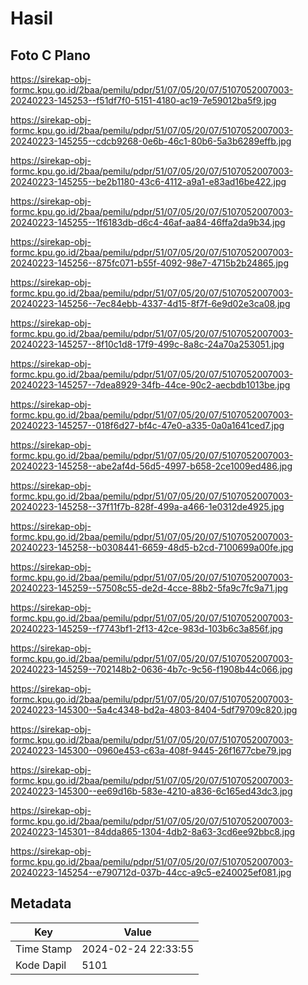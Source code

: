 # Hasil

## Foto C Plano

https://sirekap-obj-formc.kpu.go.id/2baa/pemilu/pdpr/51/07/05/20/07/5107052007003-20240223-145253--f51df7f0-5151-4180-ac19-7e59012ba5f9.jpg

https://sirekap-obj-formc.kpu.go.id/2baa/pemilu/pdpr/51/07/05/20/07/5107052007003-20240223-145255--cdcb9268-0e6b-46c1-80b6-5a3b6289effb.jpg

https://sirekap-obj-formc.kpu.go.id/2baa/pemilu/pdpr/51/07/05/20/07/5107052007003-20240223-145255--be2b1180-43c6-4112-a9a1-e83ad16be422.jpg

https://sirekap-obj-formc.kpu.go.id/2baa/pemilu/pdpr/51/07/05/20/07/5107052007003-20240223-145255--1f6183db-d6c4-46af-aa84-46ffa2da9b34.jpg

https://sirekap-obj-formc.kpu.go.id/2baa/pemilu/pdpr/51/07/05/20/07/5107052007003-20240223-145256--875fc071-b55f-4092-98e7-4715b2b24865.jpg

https://sirekap-obj-formc.kpu.go.id/2baa/pemilu/pdpr/51/07/05/20/07/5107052007003-20240223-145256--7ec84ebb-4337-4d15-8f7f-6e9d02e3ca08.jpg

https://sirekap-obj-formc.kpu.go.id/2baa/pemilu/pdpr/51/07/05/20/07/5107052007003-20240223-145257--8f10c1d8-17f9-499c-8a8c-24a70a253051.jpg

https://sirekap-obj-formc.kpu.go.id/2baa/pemilu/pdpr/51/07/05/20/07/5107052007003-20240223-145257--7dea8929-34fb-44ce-90c2-aecbdb1013be.jpg

https://sirekap-obj-formc.kpu.go.id/2baa/pemilu/pdpr/51/07/05/20/07/5107052007003-20240223-145257--018f6d27-bf4c-47e0-a335-0a0a1641ced7.jpg

https://sirekap-obj-formc.kpu.go.id/2baa/pemilu/pdpr/51/07/05/20/07/5107052007003-20240223-145258--abe2af4d-56d5-4997-b658-2ce1009ed486.jpg

https://sirekap-obj-formc.kpu.go.id/2baa/pemilu/pdpr/51/07/05/20/07/5107052007003-20240223-145258--37f11f7b-828f-499a-a466-1e0312de4925.jpg

https://sirekap-obj-formc.kpu.go.id/2baa/pemilu/pdpr/51/07/05/20/07/5107052007003-20240223-145258--b0308441-6659-48d5-b2cd-7100699a00fe.jpg

https://sirekap-obj-formc.kpu.go.id/2baa/pemilu/pdpr/51/07/05/20/07/5107052007003-20240223-145259--57508c55-de2d-4cce-88b2-5fa9c7fc9a71.jpg

https://sirekap-obj-formc.kpu.go.id/2baa/pemilu/pdpr/51/07/05/20/07/5107052007003-20240223-145259--f7743bf1-2f13-42ce-983d-103b6c3a856f.jpg

https://sirekap-obj-formc.kpu.go.id/2baa/pemilu/pdpr/51/07/05/20/07/5107052007003-20240223-145259--702148b2-0636-4b7c-9c56-f1908b44c066.jpg

https://sirekap-obj-formc.kpu.go.id/2baa/pemilu/pdpr/51/07/05/20/07/5107052007003-20240223-145300--5a4c4348-bd2a-4803-8404-5df79709c820.jpg

https://sirekap-obj-formc.kpu.go.id/2baa/pemilu/pdpr/51/07/05/20/07/5107052007003-20240223-145300--0960e453-c63a-408f-9445-26f1677cbe79.jpg

https://sirekap-obj-formc.kpu.go.id/2baa/pemilu/pdpr/51/07/05/20/07/5107052007003-20240223-145300--ee69d16b-583e-4210-a836-6c165ed43dc3.jpg

https://sirekap-obj-formc.kpu.go.id/2baa/pemilu/pdpr/51/07/05/20/07/5107052007003-20240223-145301--84dda865-1304-4db2-8a63-3cd6ee92bbc8.jpg

https://sirekap-obj-formc.kpu.go.id/2baa/pemilu/pdpr/51/07/05/20/07/5107052007003-20240223-145254--e790712d-037b-44cc-a9c5-e240025ef081.jpg


## Metadata

| Key        | Value               |
| ---------- | ------------------- |
| Time Stamp | 2024-02-24 22:33:55 |
| Kode Dapil | 5101                |



